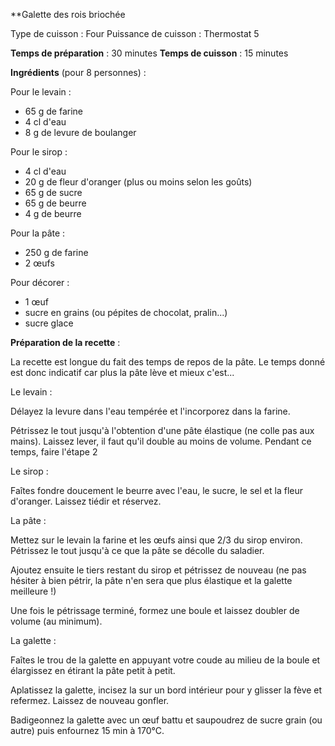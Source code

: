 
**Galette des rois briochée

Type de cuisson : Four
Puissance de cuisson : Thermostat 5


**Temps de préparation** : 30 minutes
**Temps de cuisson** : 15 minutes


**Ingrédients** (pour 8 personnes) :

Pour le levain :
- 65 g de farine
- 4 cl d'eau
- 8 g de levure de boulanger

Pour le sirop :
- 4 cl d'eau
- 20 g de fleur d'oranger (plus ou moins selon les goûts)
- 65 g de sucre
- 65 g de beurre
- 4 g de beurre

Pour la pâte :
- 250 g de farine
- 2 œufs

Pour décorer :
- 1 œuf
- sucre en grains (ou pépites de chocolat, pralin...)
- sucre glace


**Préparation de la recette** :

La recette est longue du fait des temps de repos de la pâte. Le temps donné est donc indicatif car plus la pâte lève et mieux c'est...

Le levain :

Délayez la levure dans l'eau tempérée et l'incorporez dans la farine.

Pétrissez le tout jusqu'à l'obtention d'une pâte élastique (ne colle pas aux mains). Laissez lever, il faut qu'il double au moins de volume. Pendant ce temps, faire l'étape 2

Le sirop :

Faîtes fondre doucement le beurre avec l'eau, le sucre, le sel et la fleur d'oranger. Laissez tiédir et réservez.

La pâte :

Mettez sur le levain la farine et les œufs ainsi que 2/3 du sirop environ. Pétrissez le tout jusqu'à ce que la pâte se décolle du saladier.

Ajoutez ensuite le tiers restant du sirop et pétrissez de nouveau (ne pas hésiter à bien pétrir, la pâte n'en sera que plus élastique et la galette meilleure !)

Une fois le pétrissage terminé, formez une boule et laissez doubler de volume (au minimum).

La galette :

Faîtes le trou de la galette en appuyant votre coude au milieu de la boule et élargissez en étirant la pâte petit à petit.

Aplatissez la galette, incisez la sur un bord intérieur pour y glisser la fève et refermez. Laissez de nouveau gonfler.

Badigeonnez la galette avec un œuf battu et saupoudrez de sucre grain (ou autre) puis enfournez 15 min à 170°C.
